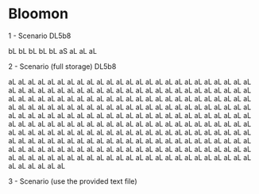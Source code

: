 # Bloomon

1 - Scenario 
DL5b8

bL
bL
bL
bL
bL
aS
aL
aL
aL

2 - Scenario (full storage)
DL5b8

aL
aL
aL
aL
aL
aL
aL
aL
aL
aL
aL
aL
aL
aL
aL
aL
aL
aL
aL
aL
aL
aL
aL
aL
aL
aL
aL
aL
aL
aL
aL
aL
aL
aL
aL
aL
aL
aL
aL
aL
aL
aL
aL
aL
aL
aL
aL
aL
aL
aL
aL
aL
aL
aL
aL
aL
aL
aL
aL
aL
aL
aL
aL
aL
aL
aL
aL
aL
aL
aL
aL
aL
aL
aL
aL
aL
aL
aL
aL
aL
aL
aL
aL
aL
aL
aL
aL
aL
aL
aL
aL
aL
aL
aL
aL
aL
aL
aL
aL
aL
aL
aL
aL
aL
aL
aL
aL
aL
aL
aL
aL
aL
aL
aL
aL
aL
aL
aL
aL
aL
aL
aL
aL
aL
aL
aL
aL
aL
aL
aL
aL
aL
aL
aL
aL
aL
aL
aL
aL
aL
aL
aL
aL
aL
aL
aL
aL
aL
aL
aL
aL
aL
aL
aL
aL
aL
aL
aL
aL
aL
aL
aL
aL
aL
aL
aL
aL
aL
aL
aL
aL
aL
aL
aL
aL
aL
aL
aL
aL
aL
aL
aL
aL
aL
aL
aL
aL
aL
aL
aL
aL
aL
aL
aL
aL
aL
aL
aL
aL
aL
aL
aL
aL
aL
aL
aL
aL
aL
aL
aL
aL
aL
aL
aL
aL
aL
aL
aL
aL
aL
aL
aL
aL
aL
aL
aL
aL
aL
aL
aL
aL
aL
aL
aL
aL
aL
aL
aL
aL
aL
aL
aL
aL
aL
aL
aL
aL
aL
aL
aL
aL
aL
aL
aL
aL
aL

3 - Scenario (use the provided text file)
